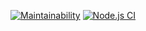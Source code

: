 [![Maintainability](https://api.codeclimate.com/v1/badges/127923cebaf9ceefaa05/maintainability)](https://codeclimate.com/github/konstantinoff/frontend-project-lvl2/maintainability)
[![Node.js CI](https://github.com/konstantinoff/frontend-project-lvl2/workflows/Node.js%20CI/badge.svg)](https://github.com/konstantinoff/frontend-project-lvl2/actions)